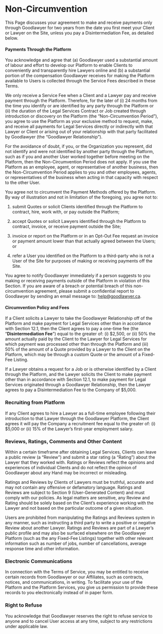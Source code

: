 # Non-Circumvention

This Page discusses your agreement to make and receive payments only through Goodlawyer for two years from the date you first meet your Client or Lawyer on the Site, unless you pay a Disintermediation Fee, as detailed below.

#### Payments Through the Platform

You acknowledge and agree that (a) Goodlawyer used a substantial amount of labour and effort to develop our Platform to enable Clients to conveniently and transparently hire Lawyers online and (b) a substantial portion of the compensation Goodlawyer receives for making the Platform available to Users is collected through the Service Fees described in these Terms.

We only receive a Service Fee when a Client and a Lawyer pay and receive payment through the Platform. Therefore, for the later of (i) 24 months from the time you identify or are identified by any party through the Platform or (ii) the duration of the Legal Services Contract or Job created through introduction or discovery on the Platform (the “Non-Circumvention Period”), you agree to use the Platform as your exclusive method to request, make, and receive all payments for Legal Services directly or indirectly with that Lawyer or Client or arising out of your relationship with that party facilitated by Goodlawyer (the “Goodlawyer Relationship”).

For the avoidance of doubt, if you, or the Organization you represent, did not identify and were not identified by another party through the Platform, such as if you and another User worked together before meeting on the Platform, then the Non-Circumvention Period does not apply. If you use the Platform as an employee, agent, or representative of another business, then the Non-Circumvention Period applies to you and other employees, agents, or representatives of the business when acting in that capacity with respect to the other User.

You agree not to circumvent the Payment Methods offered by the Platform. By way of illustration and not in limitation of the foregoing, you agree not to:

1. submit Quotes or solicit Clients identified through the Platform to contract, hire, work with, or pay outside the Platform;

2. accept Quotes or solicit Lawyers identified through the Platform to contract, invoice, or receive payment outside the Site;

3. invoice or report on the Platform or in an Opt-Out Fee request an invoice or payment amount lower than that actually agreed between the Users; or

4. refer a User you identified on the Platform to a third-party who is not a User of the Site for purposes of making or receiving payments off the Site.

You agree to notify Goodlawyer immediately if a person suggests to you making or receiving payments outside of the Platform in violation of this Section. If you are aware of a breach or potential breach of this non-circumvention agreement, please submit a confidential report to Goodlawyer by sending an email message to: help@goodlawyer.ca.

#### Circumvention Policy and Fees

If a Client solicits a Lawyer to take the Goodlawyer Relationship off of the Platform and make payment for Legal Services other than in accordance with Section 12.1, then the Client agrees to pay a one-time fee (the “**Disintermediation Fee**”) equal to the greater of: (i) $2,500, or (ii) 50% the amount actually paid by the Client to the Lawyer for Legal Services for which payment was processed other than through the Platform and (iii) 50% of the amount of a Quote provided by a Lawyer to the Client on the Platform, which may be through a custom Quote or the amount of a Fixed-Fee Listing.

If a Lawyer obtains a request for a Job or is otherwise identified by a Client through the Platform, and the Lawyer solicits the Client to make payment other than in accordance with Section 12.1, to make payment for Legal Services originated through a Goodlawyer Relationship, then the Lawyer agrees to pay a Disintermediation Fee to the Company of $5,000.

### Recruiting from Platform

If any Client agrees to hire a Lawyer as a full-time employee following their introduction to that Lawyer through the Goodlawyer Platform, the Client agrees it will pay the Company a recruitment fee equal to the greater of: (i) $5,000 or (ii) 15% of the Lawyer’s first-year employment salary.

### Reviews, Ratings, Comments and Other Content

Within a certain timeframe after obtaining Legal Services, Clients can leave a public review (a “Review”) and submit a star rating (a “Rating”) about the Lawyer that they worked with. Ratings or Reviews reflect the opinions and experiences of individual Clients and do not reflect the opinion of Goodlawyer about any Hand may be incorrect or misleading.

Ratings and Reviews by Clients of Lawyers must be truthful, accurate and may not contain any offensive or defamatory language. Ratings and Reviews are subject to Section 9 (User-Generated Content) and must comply with our policies. As legal matters are sensitive, any Review and Rating should be solely based on the Client’s experience working with the Lawyer and not based on the particular outcome of a given situation.

Users are prohibited from manipulating the Ratings and Reviews system in any manner, such as instructing a third party to write a positive or negative Review about another Lawyer. Ratings and Reviews are part of a Lawyer’s public profile and may also be surfaced elsewhere on the Goodlawyer Platform (such as the any Fixed-Fee Listings) together with other relevant information such as number of jobs, number of cancellations, average response time and other information.

### Electronic Communications

In connection with the Terms of Service, you may be entitled to receive certain records from Goodlawyer or our Affiliates, such as contracts, notices, and communications, in writing. To facilitate your use of the Platform and the Platform Services, you give us permission to provide these records to you electronically instead of in paper form.

### Right to Refuse

You acknowledge that Goodlawyer reserves the right to refuse service to anyone and to cancel User access at any time, subject to any restrictions under applicable law.

